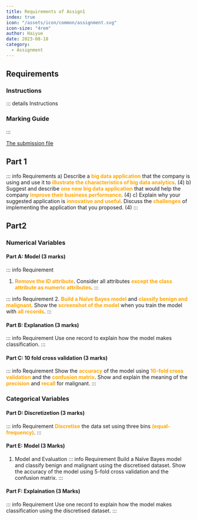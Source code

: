 ```yaml
---
title: Requirements of Assign1
index: true
icon: "/assets/icon/common/assignment.svg"
icon-size: "4rem"
author: Haiyue
date: 2023-08-18
category:
  - Assignment
---
```


## Requirements
### Instructions
::: details Instructions
<PDF url="/data/unisa/AdvancedAnalytic2/assignment1/Assignment1.pdf" ratio="1.4" />

### Marking Guide
<PDF url="/data/unisa/AdvancedAnalytic2/assignment1/MarkingGuidelines-Assignment1.pdf" ratio="1.4" />
::: 


[The submission file](/data/unisa/AdvancedAnalytic2/assignment1/Assignment-1.docx)
## Part 1 
::: info Requirements
a) Describe a <span style="color:orange; font-weight:bold;">big data application</span> that the company is using and use it to <span style="color:orange; font-weight:bold;">illustrate the characteristics of big data analytics</span>. (4)
b) Suggest and describe <span style="color:orange; font-weight:bold;">one new big data application</span> that would help the company <span style="color:orange; font-weight:bold;">improve their business performance</span>. (4)
c) Explain why your suggested application is <span style="color:orange; font-weight:bold;">innovative and useful</span>. Discuss the <span style="color:orange; font-weight:bold;">challenges</span> of implementing the application that you proposed. (4)
:::

## Part2
### Numerical Variables
#### Part A: Model (3 marks)
::: info Requirement
1. <span style="color:orange; font-weight:bold;">Remove the ID attribute</span>. Consider all attributes <span style="color:orange; font-weight:bold;">except the class attribute as numeric attributes</span>.
:::

::: info Requirement
2. <span style="color:orange; font-weight:bold;">Build a Naïve Bayes model</span> and <span style="color:orange; font-weight:bold;">classify benign and malignant</span>. Show the <span style="color:orange; font-weight:bold;">screenshot of the model</span> when you train the model with <span style="color:orange; font-weight:bold;">all records</span>.
:::

#### Part B: Explanation (3 marks)
::: info Requirement
Use one record to explain how the model makes classification.
:::
#### Part C: 10 fold cross validation (3 marks)
::: info Requirement
Show the <span style="color:orange; font-weight:bold;">accuracy</span> of the model using <span style="color:orange; font-weight:bold;">10-fold cross validation</span> and the <span style="color:orange; font-weight:bold;">confusion matrix</span>. Show and explain the meaning of the <span style="color:orange; font-weight:bold;">precision</span> and <span style="color:orange; font-weight:bold;">recall</span> for malignant.
:::

### Categorical Variables
#### Part D: Discretizetion (3 marks)
::: info Requirement
<span style="color:orange; font-weight:bold;">Discretise</span> the data set using three bins <span style="color:orange; font-weight:bold;">(equal-frequency)</span>. 
:::

#### Part E: Model (3 Marks)
1. Model and Evaluation
::: info Requirement
Build a Naïve Bayes model and classify benign and malignant using the discretised dataset. Show the accuracy of the model using 5-fold cross validation and the confusion matrix. 
:::

#### Part F: Explaination (3 Marks)
::: info Requirement
Use one record to explain how the model makes classification using the discretised dataset. 
:::
